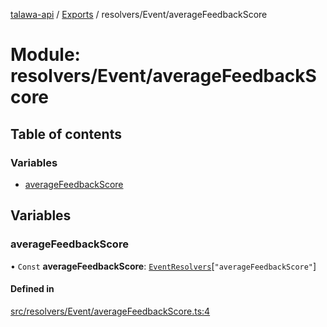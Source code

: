 [talawa-api](../README.md) / [Exports](../modules.md) / resolvers/Event/averageFeedbackScore

# Module: resolvers/Event/averageFeedbackScore

## Table of contents

### Variables

- [averageFeedbackScore](resolvers_Event_averageFeedbackScore.md#averagefeedbackscore)

## Variables

### averageFeedbackScore

• `Const` **averageFeedbackScore**: [`EventResolvers`](types_generatedGraphQLTypes.md#eventresolvers)[``"averageFeedbackScore"``]

#### Defined in

[src/resolvers/Event/averageFeedbackScore.ts:4](https://github.com/PalisadoesFoundation/talawa-api/blob/612a320/src/resolvers/Event/averageFeedbackScore.ts#L4)
